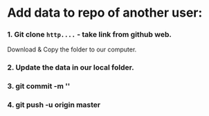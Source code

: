 # Add data to repo of another user:

### 1. Git clone `http....` - take link from github web. 

Download & Copy the folder to our computer. 

### 2. Update the data in our local folder. 

### 3. git commit -m ''

### 4. git push -u origin master

